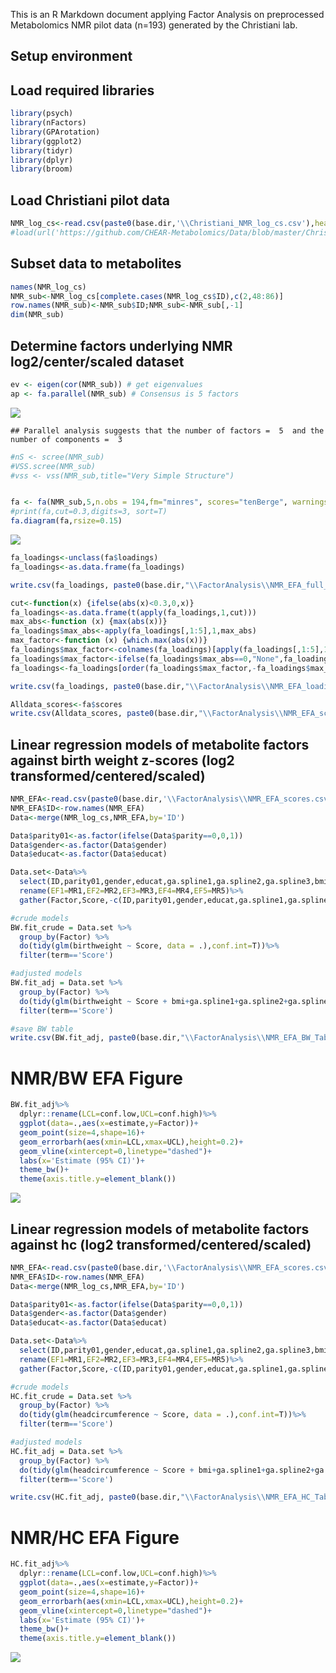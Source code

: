 This is an R Markdown document applying Factor Analysis on preprocessed Metabolomics NMR pilot data (n=193) generated by the Christiani lab.

Setup environment
-----------------

Load required libraries
-----------------------

``` r
library(psych)
library(nFactors)
library(GPArotation)
library(ggplot2)
library(tidyr)
library(dplyr)
library(broom)
```

Load Christiani pilot data
--------------------------

``` r
NMR_log_cs<-read.csv(paste0(base.dir,'\\Christiani_NMR_log_cs.csv'),header=T)
#load(url('https://github.com/CHEAR-Metabolomics/Data/blob/master/Christiani_NMR.RData'))
```

Subset data to metabolites
--------------------------

``` r
names(NMR_log_cs)
NMR_sub<-NMR_log_cs[complete.cases(NMR_log_cs$ID),c(2,48:86)]
row.names(NMR_sub)<-NMR_sub$ID;NMR_sub<-NMR_sub[,-1]
dim(NMR_sub)
```

Determine factors underlying NMR log2/center/scaled dataset
-----------------------------------------------------------

``` r
ev <- eigen(cor(NMR_sub)) # get eigenvalues
ap <- fa.parallel(NMR_sub) # Consensus is 5 factors
```

![](git_Christiani_NMR_FactorAnalysis_files/figure-markdown_github/factors-1.png)

    ## Parallel analysis suggests that the number of factors =  5  and the number of components =  3

``` r
#nS <- scree(NMR_sub)
#VSS.scree(NMR_sub) 
#vss <- vss(NMR_sub,title="Very Simple Structure")


fa <- fa(NMR_sub,5,n.obs = 194,fm="minres", scores="tenBerge", warnings=TRUE)
#print(fa,cut=0.3,digits=3, sort=T)
fa.diagram(fa,rsize=0.15)
```

![](git_Christiani_NMR_FactorAnalysis_files/figure-markdown_github/factors-2.png)

``` r
fa_loadings<-unclass(fa$loadings)
fa_loadings<-as.data.frame(fa_loadings)

write.csv(fa_loadings, paste0(base.dir,"\\FactorAnalysis\\NMR_EFA_full_loadings.csv"), row.names = T)

cut<-function(x) {ifelse(abs(x)<0.3,0,x)}
fa_loadings<-as.data.frame(t(apply(fa_loadings,1,cut)))
max_abs<-function (x) {max(abs(x))}
fa_loadings$max_abs<-apply(fa_loadings[,1:5],1,max_abs)
max_factor<-function (x) {which.max(abs(x))}
fa_loadings$max_factor<-colnames(fa_loadings)[apply(fa_loadings[,1:5],1,max_factor)] 
fa_loadings$max_factor<-ifelse(fa_loadings$max_abs==0,"None",fa_loadings$max_factor)
fa_loadings<-fa_loadings[order(fa_loadings$max_factor,-fa_loadings$max_abs),]

write.csv(fa_loadings, paste0(base.dir,"\\FactorAnalysis\\NMR_EFA_loadings.csv"), row.names = T)

Alldata_scores<-fa$scores
write.csv(Alldata_scores, paste0(base.dir,"\\FactorAnalysis\\NMR_EFA_scores.csv"), row.names = T)
```

Linear regression models of metabolite factors against birth weight z-scores (log2 transformed/centered/scaled)
---------------------------------------------------------------------------------------------------------------

``` r
NMR_EFA<-read.csv(paste0(base.dir,'\\FactorAnalysis\\NMR_EFA_scores.csv'),row.names=1)
NMR_EFA$ID<-row.names(NMR_EFA)
Data<-merge(NMR_log_cs,NMR_EFA,by='ID')

Data$parity01<-as.factor(ifelse(Data$parity==0,0,1))
Data$gender<-as.factor(Data$gender)
Data$educat<-as.factor(Data$educat)

Data.set<-Data%>%
  select(ID,parity01,gender,educat,ga.spline1,ga.spline2,ga.spline3,bmi,birthweight,headcircumference,MR1,MR2,MR3,MR4,MR5)%>%
  rename(EF1=MR1,EF2=MR2,EF3=MR3,EF4=MR4,EF5=MR5)%>%
  gather(Factor,Score,-c(ID,parity01,gender,educat,ga.spline1,ga.spline2,ga.spline3,bmi,birthweight,headcircumference))

#crude models
BW.fit_crude = Data.set %>% 
  group_by(Factor) %>%
  do(tidy(glm(birthweight ~ Score, data = .),conf.int=T))%>%
  filter(term=='Score')

#adjusted models
BW.fit_adj = Data.set %>% 
  group_by(Factor) %>%
  do(tidy(glm(birthweight ~ Score + bmi+ga.spline1+ga.spline2+ga.spline3+parity01+gender+educat, data = .),conf.int=T))%>%
  filter(term=='Score')

#save BW table
write.csv(BW.fit_adj, paste0(base.dir,"\\FactorAnalysis\\NMR_EFA_BW_Table1.csv"), row.names = T)
```

NMR/BW EFA Figure
=================

``` r
BW.fit_adj%>%
  dplyr::rename(LCL=conf.low,UCL=conf.high)%>%
  ggplot(data=.,aes(x=estimate,y=Factor))+
  geom_point(size=4,shape=16)+
  geom_errorbarh(aes(xmin=LCL,xmax=UCL),height=0.2)+
  geom_vline(xintercept=0,linetype="dashed")+
  labs(x='Estimate (95% CI)')+
  theme_bw()+
  theme(axis.title.y=element_blank())
```

![](git_Christiani_NMR_FactorAnalysis_files/figure-markdown_github/figure_bw-1.png)

Linear regression models of metabolite factors against hc (log2 transformed/centered/scaled)
--------------------------------------------------------------------------------------------

``` r
NMR_EFA<-read.csv(paste0(base.dir,'\\FactorAnalysis\\NMR_EFA_scores.csv'),row.names=1)
NMR_EFA$ID<-row.names(NMR_EFA)
Data<-merge(NMR_log_cs,NMR_EFA,by='ID')

Data$parity01<-as.factor(ifelse(Data$parity==0,0,1))
Data$gender<-as.factor(Data$gender)
Data$educat<-as.factor(Data$educat)

Data.set<-Data%>%
  select(ID,parity01,gender,educat,ga.spline1,ga.spline2,ga.spline3,bmi,birthweight,headcircumference,MR1,MR2,MR3,MR4,MR5)%>%
  rename(EF1=MR1,EF2=MR2,EF3=MR3,EF4=MR4,EF5=MR5)%>%
  gather(Factor,Score,-c(ID,parity01,gender,educat,ga.spline1,ga.spline2,ga.spline3,bmi,birthweight,headcircumference))

#crude models
HC.fit_crude = Data.set %>% 
  group_by(Factor) %>%
  do(tidy(glm(headcircumference ~ Score, data = .),conf.int=T))%>%
  filter(term=='Score')

#adjusted models
HC.fit_adj = Data.set %>% 
  group_by(Factor) %>%
  do(tidy(glm(headcircumference ~ Score + bmi+ga.spline1+ga.spline2+ga.spline3+parity01+gender+educat, data = .),conf.int=T))%>%
  filter(term=='Score')

write.csv(HC.fit_adj, paste0(base.dir,"\\FactorAnalysis\\NMR_EFA_HC_Table1.csv"), row.names = T)
```

NMR/HC EFA Figure
=================

``` r
HC.fit_adj%>%
  dplyr::rename(LCL=conf.low,UCL=conf.high)%>%
  ggplot(data=.,aes(x=estimate,y=Factor))+
  geom_point(size=4,shape=16)+
  geom_errorbarh(aes(xmin=LCL,xmax=UCL),height=0.2)+
  geom_vline(xintercept=0,linetype="dashed")+
  labs(x='Estimate (95% CI)')+
  theme_bw()+
  theme(axis.title.y=element_blank())
```

![](git_Christiani_NMR_FactorAnalysis_files/figure-markdown_github/figure_hc-1.png)
